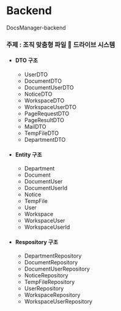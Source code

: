 # Backend
DocsManager-backend
### 주제 : 조직 맞춤형 파일 📁 드라이브 시스템
+ ####  DTO 구조
  + UserDTO
  + DocumentDTO
  + DocumentUserDTO
  + NoticeDTO
  + WorkspaceDTO
  + WorkspaceUserDTO
  + PageRequestDTO
  + PageResultDTO
  + MailDTO
  + TempFileDTO
  + DepartmentDTO
 
+ #### Entity 구조
  + Department
  + Document
  + DocumentUser
  + DocumentUserId
  + Notice
  + TempFile
  + User
  + Workspace
  + WorkspaceUser
  + WorkspaceUserId

+ #### Respository 구조
  + DepartmentRepository
  + DocumentRepository
  + DocumentUserRepository
  + NoticeRepository
  + TempFileRepository
  + UserRepository
  + WorkspaceRepository
  + WorkspaceUserRepository
